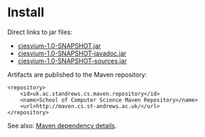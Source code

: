# Install

Direct links to jar files:

* [ciesvium-1.0-SNAPSHOT.jar](ciesvium-1.0-SNAPSHOT.jar)
* [ciesvium-1.0-SNAPSHOT-javadoc.jar](ciesvium-1.0-SNAPSHOT-javadoc.jar)
* [ciesvium-1.0-SNAPSHOT-sources.jar](ciesvium-1.0-SNAPSHOT-sources.jar)

Artifacts are published to the Maven repository:

    <repository>
        <id>uk.ac.standrews.cs.maven.repository</id>
        <name>School of Computer Science Maven Repository</name>
        <url>http://maven.cs.st-andrews.ac.uk/</url>
    </repository>

See also: [Maven dependency details](dependency-info.html).
